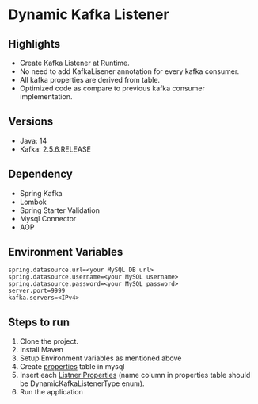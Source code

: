 # Dynamic Kafka Listener

## Highlights

-   Create Kafka Listener at Runtime.
-   No need to add KafkaLisener annotation for every kafka consumer.
-   All kafka properties are derived from table.
-   Optimized code as compare to previous kafka consumer implementation.

## Versions

- Java: 14
- Kafka: 2.5.6.RELEASE

## Dependency

- Spring Kafka
- Lombok
- Spring Starter Validation
- Mysql Connector
- AOP

## Environment Variables

```
spring.datasource.url=<your MySQL DB url>
spring.datasource.username=<your MySQL username>
spring.datasource.password=<your MySQL password>
server.port=9999
kafka.servers=<IPv4>
```

## Steps to run

1. Clone the project.
2. Install Maven
3. Setup Environment variables as mentioned above
4. Create [properties](https://github.com/shobhit1999/DynamicKafkaListener/blob/main/schema.sql) table in mysql
5. Insert each [Listner Properties](https://github.com/shobhit1999/DynamicKafkaListener/blob/main/src/main/java/com/dynamic/kafkalistener/enumeration/DynamicKafkaListenerType.java) (name column in properties table should be DynamicKafkaListenerType enum).
6. Run the application
